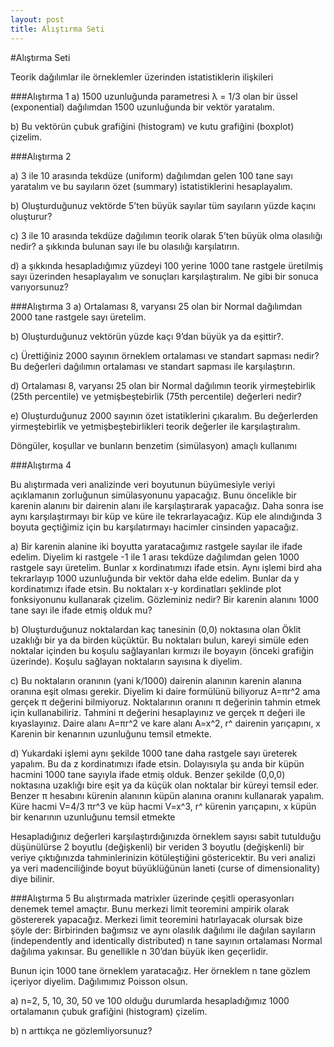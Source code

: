 ```yaml
---
layout: post
title: Alıştırma Seti
---
```



#Alıştırma Seti

Teorik dağılımlar ile örneklemler üzerinden istatistiklerin ilişkileri

###Alıştırma 1
a)	1500 uzunluğunda parametresi λ = 1/3 olan bir üssel (exponential) dağılımdan 1500 uzunluğunda bir vektör yaratalım.

b)	Bu vektörün çubuk grafiğini (histogram) ve kutu grafiğini (boxplot) çizelim.

###Alıştırma 2

a) 3 ile 10 arasında tekdüze (uniform) dağılımdan gelen 100 tane sayı yaratalım ve bu sayıların özet (summary) istatistiklerini hesaplayalım. 

b) Oluşturduğunuz vektörde 5’ten büyük sayılar tüm sayıların yüzde kaçını oluşturur?

c) 3 ile 10 arasında tekdüze dağılımın teorik olarak 5’ten büyük olma olasılığı nedir? a şıkkında bulunan sayı ile bu olasılığı karşılatırın. 

d) a şıkkında hesapladığımız yüzdeyi 100 yerine 1000 tane rastgele üretilmiş sayı üzerinden hesaplayalım ve sonuçları karşılaştıralım. Ne gibi bir sonuca varıyorsunuz?

###Alıştırma 3
a)	Ortalaması 8, varyansı 25 olan bir Normal dağılımdan 2000 tane rastgele sayı üretelim.

b)	Oluşturduğunuz vektörün yüzde kaçı 9’dan büyük ya da eşittir?.  

c)	Ürettiğiniz 2000 sayının örneklem ortalaması ve standart sapması nedir? Bu değerleri dağılımın ortalaması ve standart sapması ile karşılaştırın.

d)	Ortalaması 8, varyansı 25 olan bir Normal dağılımın teorik yirmeştebirlik (25th percentile) ve yetmişbeştebirlik (75th percentile) değerleri nedir?

e)	Oluşturduğunuz 2000 sayının özet istatiklerini çıkaralım. Bu değerlerden yirmeştebirlik ve yetmişbeştebirlikleri teorik değerler ile karşılaştıralım.

Döngüler, koşullar ve bunların benzetim (simülasyon) amaçlı kullanımı

###Alıştırma 4

Bu alıştırmada veri analizinde veri boyutunun büyümesiyle veriyi açıklamanın zorluğunun simülasyonunu yapacağız. Bunu öncelikle bir karenin alanını bir dairenin alanı ile karşılaştırarak yapacağız. Daha sonra ise aynı karşılaştırmayı bir küp ve küre ile tekrarlayacağız. Küp ele alındığında 3 boyuta geçtiğimiz için bu karşılatırmayı hacimler cinsinden yapacağız.

a) Bir karenin alanine iki boyutta yaratacağımız rastgele sayılar ile ifade edelim. Diyelim ki rastgele -1 ile 1 arası tekdüze dağılımdan gelen 1000 rastgele sayı üretelim. Bunlar x kordinatımızı ifade etsin. Aynı işlemi bird aha tekrarlayıp 1000 uzunluğunda bir vektör daha elde edelim. Bunlar da y kordinatımızı ifade etsin. Bu noktaları x-y kordinatları şeklinde plot fonksiyonunu kullanarak çizelim. Gözleminiz nedir? Bir karenin alanını 1000 tane sayı ile ifade etmiş olduk mu?

b) Oluşturduğunuz noktalardan kaç tanesinin (0,0) noktasına olan Öklit uzaklığı bir ya da birden küçüktür. Bu noktaları bulun, kareyi simüle eden noktalar içinden bu koşulu sağlayanları kırmızı ile boyayın (önceki grafiğin üzerinde). Koşulu sağlayan noktaların sayısına k diyelim.

c) Bu noktaların oranının (yani k/1000) dairenin alanının karenin alanına oranına eşit olması gerekir. Diyelim ki daire formülünü biliyoruz  A=πr^2 ama gerçek π değerini bilmiyoruz. Noktalarının oranını π değerinin tahmin etmek için kullanabiliriz. Tahmini π değerini hesaplayınız ve gerçek π değeri ile kıyaslayınız. Daire alanı A=πr^2 ve kare alanı A=x^2, r^ dairenin yarıçapını, x Karenin bir kenarının uzunluğunu temsil etmekte.

d) Yukardaki işlemi aynı şekilde 1000 tane daha rastgele sayı üreterek yapalım. Bu da z kordinatımızı ifade etsin. Dolayısıyla şu anda bir küpün hacmini 1000 tane sayıyla ifade etmiş olduk. Benzer şekilde (0,0,0) noktasına uzaklığı bire eşit ya da küçük olan noktalar bir küreyi temsil eder. Benzer π hesabını kürenin alanının küpün alanına oranını kullanarak yapalım. Küre hacmi V=4/3 πr^3 ve küp hacmi V=x^3, r^ kürenin yarıçapını, x küpün bir kenarının uzunluğunu temsil etmekte


Hesapladığınız değerleri karşılaştırdığınızda örneklem sayısı sabit tutulduğu düşünülürse 2 boyutlu (değişkenli) bir veriden 3 boyutlu (değişkenli)  bir veriye çıktığınızda tahminlerinizin kötüleştiğini göstericektir. Bu veri analizi ya veri madenciliğinde boyut büyüklüğünün laneti (curse of dimensionality) diye bilinir.

###Alıştırma 5
Bu alıştırmada matrixler üzerinde çeşitli operasyonları denemek temel amaçtır. Bunu merkezi limit teoremini ampirik olarak göstererek yapacağız. Merkezi limit teoremini hatırlayacak olursak bize şöyle der:
Birbirinden bağımsız ve aynı olasılık dağılımı ile dağılan sayıların (independently and identically distributed) n tane sayının ortalaması Normal dağılıma yakınsar. Bu genellikle n 30’dan büyük iken geçerlidir.

Bunun için 1000 tane örneklem yaratacağız. Her örneklem n tane gözlem içeriyor diyelim. Dağılımımız Poisson olsun. 

a)	n=2, 5, 10, 30, 50 ve 100 olduğu durumlarda hesapladığımız 1000 ortalamanın çubuk grafiğini (histogram) çizelim.

b)	n arttıkça ne gözlemliyorsunuz?


